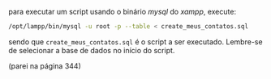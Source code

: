 para executar um script usando o binário *mysql* do *xampp*, execute:

```bash
/opt/lampp/bin/mysql -u root -p --table < create_meus_contatos.sql
```

sendo que `create_meus_contatos.sql` é o script a ser executado. Lembre-se de selecionar a base de dados no início do script.

(parei na página 344)
